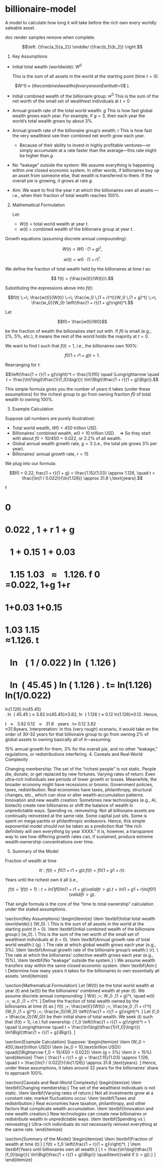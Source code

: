 # billionaire-model

A model to calculate how long it will take before the rich own every worldly saleable asset.


doc render samples remove when complete.
```math
\left. {\frac{a_1}{a_2}} \middle/ {\frac{b_1}{b_2}} \right.
```

1. Key Assumptions

- Initial total wealth (worldwide): $W^0$
​	
 
  This is the sum of all assets in the world at the starting point (time $t=0$).
   
  &nbsp;&nbsp;$W^0 ≈ $(the combined wealth of everyone on Earth at $t=0$ ).
  
- Initial combined wealth of the billionaire group: $w^0$
    This is the sum of the net worth of the small set of wealthiest individuals at $t=0$

- Annual growth rate of the total world wealth: $g$
    This is how fast global wealth grows each year. For example, if $g = 3%$, then each year the world’s total wealth grows by about 3%.

- Annual growth rate of the billionaire group’s wealth: $r$
    This is how fast the very wealthiest see their combined net worth grow each year.
    - Because of their ability to invest in highly profitable ventures—or simply accumulate at a rate faster than the average—this rate might be higher than $g$.
    
- No “leakage” outside the system:
  We assume everything is happening within one closed economic system. In other words, if billionaires buy up an asset from someone else, that wealth is transferred to them. If the overall pie is growing, it grows at rate $g$.

- Aim:
  We want to find the year $t$ at which the billionaires own all assets — i.e., when their fraction of total wealth reaches 100%.
  
2. Mathematical Formulation

    Let:

    - $W(t)$ = total world wealth at year $t$.
    - $w(t)$ = combined wealth of the billionaire group at year $t$.

Growth equations (assuming discrete annual compounding):
```math
  W(t) = W0 ⋅ (1 + g)^t,
```

```math
  w(t) = w0 ⋅ (1 + r)^t.
```
 
We define the fraction of total wealth held by the billionaires at time $t$ as:

```math
  f(t)  = {\frac{w(t)}{W(t)}}.
```

Substituting the expressions above into $f(t)$:

```math
f(t) \;=\; \frac{w(t)}{W(t)}
       \;=\;
       \frac{w_0 \,(1 + r)^t}{W_0 \,(1 + g)^t}
       \;=\;
       \frac{w_0}{W_0}
       \left(\frac{1 + r}{1 + g}\right)^t.
```

Let

```math
f0 = \frac{w0}{W0}
```

be the fraction of wealth the billionaires start out with. If $f0$ is small (e.g., 2%, 5%, etc.), it means the rest of the world holds the majority at $t = 0.$


We want to find $t$ such that $f(t) = 1$, i.e., the billionaires own 100%:

```math
f0 (1+r 1+g)t = 1.
```


Rearranging for $t$:
```math
\left(\frac{1 + r}{1 + g}\right)^t
= \frac{1}{f0}
\quad \Longrightarrow \quad
t
= \frac{\ln\!\bigl(\tfrac{1}{f_0}\bigr)}{
   \ln\!\Bigl(\tfrac{1 + r}{1 + g}\Bigr)}.
```

This simple formula gives you the number of years it takes (under these assumptions) for the richest group to go from owning fraction $f0$  of total wealth to owning 100%.

3. Example Calculation

Suppose (all numbers are purely illustrative):

- Total world wealth, $W0 = 450$ trillion USD.
- Billionaires’ combined wealth, $w0 = 10$ trillion USD.
  &nbsp;&nbsp; ⇒ So they start with about $f0 = 10/450 = 0.022$, or 2.2% of all wealth.
- Global annual wealth growth rate, $g = 3%$ (i.e., the total pie grows 3% per year).
- Billionaires’ annual growth rate, $r = 15%$
  
We plug into our formula:

```math
f0 = 0.22, 
frac{1 + r}{1 + g} = \frac{1.15}{1.03} \approx 1.126,

\quad
t = \frac{\ln(1 / 0.022)}{\ln(1.126)}

\approx 31.8 \;\text{years}.
```
f


0
=
0.022
,
1
+
r
1
+
g
  
=
  
1
+
0.15
1
+
0.03
  
=
  
1.15
1.03
  
≈
  
1.126.
f 
0
​	
 =0.022, 
1+g
1+r
​	
 = 
1+0.03
1+0.15
​	
 = 
1.03
1.15
​	
 ≈1.126.
t
  
=
  
ln
⁡
 ⁣
(
1
/
0.022
)
ln
⁡
(
1.126
)
  
=
  
ln
⁡
(
45.45
)
ln
⁡
(
1.126
)
.
t= 
ln(1.126)
ln(1/0.022)
​	
 = 
ln(1.126)
ln(45.45)
​	
 .
ln
⁡
(
45.45
)
≈
3.82
ln(45.45)≈3.82,
ln
⁡
(
1.126
)
≈
0.12
ln(1.126)≈0.12.
Hence,

t
  
≈
  
3.82
0.12
  
≈
  
31.8
  
years
.
t≈ 
0.12
3.82
​	
 ≈31.8years.
Interpretation: In this (very rough) scenario, it would take on the order of 30–32 years for that billionaire group to go from owning 2% of global assets to owning basically all of it—assuming:

15% annual growth for them,
3% for the overall pie, and
no other “leakage,” regulations, or redistributions interfering.
4. Caveats and Real‐World Complexity

Changing membership: The set of the “richest people” is not static. People die, donate, or get replaced by new fortunes.
Varying rates of return: Even ultra‐rich individuals see periods of lower growth or losses. Meanwhile, the broader economy might have recessions or booms.
Government policies, taxes, redistribution: Real economies have taxes, philanthropy, structural changes, etc., which can slow or alter wealth‐accumulation patterns.
Innovation and new wealth creation: Sometimes new technologies (e.g., AI, biotech) create new billionaires or shift the balance of wealth in unpredictable ways.
Spending vs. reinvesting: Not all billionaire assets are continually reinvested at the same rate. Some capital just sits. Some is spent on mega‐yachts or philanthropic endeavors.
Hence, this simple exponential model should not be taken as a prediction that “the rich definitely will own everything by year XXXX.” It is, however, a transparent way to see how differing growth rates can, if sustained, produce extreme wealth‐ownership concentrations over time.

5. Summary of the Model

Fraction of wealth at time 
```math
t
t:
f
(
t
)
=
f
0
 
(
1
+
r
1
+
g
)
 
t
.
f(t)=f 
0
​	
 ( 
1+g
1+r
​	
 ) 
t
 .
```


Years until the richest own it all (i.e., 
```math
f
(
t
)
=
1
f(t)=1):
t
=
ln
⁡
 ⁣
(
1
f
0
)
ln
⁡
 ⁣
(
1
+
r
1
+
g
)
(valid if 
r
>
g
).
t= 
ln( 
1+g
1+r
​	
 )
ln( 
f 
0
​	
 
1
​	
 )
​	
 (valid if r>g).
```
That single formula is the core of the “time to total ownership” calculation under the stated assumptions.


\section{Key Assumptions}
\begin{itemize}
  \item \textbf{Initial total wealth (worldwide):} \(W_0\). \\
    This is the sum of all assets in the world at the starting point \(t = 0\).
  \item \textbf{Initial combined wealth of the billionaire group:} \(w_0\). \\
    This is the sum of the net worth of the small set of wealthiest individuals at \(t = 0\).
  \item \textbf{Annual growth rate of total world wealth:} \(g\). \\
    The rate at which global wealth grows each year (e.g., 3\%).
  \item \textbf{Annual growth rate of the billionaire group’s wealth:} \(r\). \\
    The rate at which the billionaires’ collective wealth grows each year (e.g., 15\%).
  \item \textbf{No “leakage” outside the system.} \\
    We assume wealth transfers stay within the same closed economic system.
  \item \textbf{Aim:} \\
    Determine how many years it takes for the billionaires to own essentially all assets.
\end{itemize}

\section{Mathematical Formulation}
Let \(W(t)\) be the total world wealth at year \(t\) and \(w(t)\) be the billionaires' combined wealth at year \(t\). We assume discrete annual compounding:
\[
W(t) \;=\; W_0 \,(1 + g)^t,
\quad
w(t) \;=\; w_0 \,(1 + r)^t.
\]
Define the fraction of total wealth owned by the billionaires at time \(t\) as
\[
f(t) \;=\; \frac{w(t)}{W(t)}
       \;=\;
       \frac{w_0 \,(1 + r)^t}{W_0 \,(1 + g)^t}
       \;=\;
       \frac{w_0}{W_0}
       \left(\frac{1 + r}{1 + g}\right)^t.
\]
Let \(f_0 = \tfrac{w_0}{W_0}\) be their initial share of total wealth. We seek \(t\) such that \(f(t) = 1\), i.e.\ full ownership:
\[
f_0 \left(\frac{1 + r}{1 + g}\right)^t
= 1
\quad \Longrightarrow \quad
t
= \frac{\ln\!\bigl(\tfrac{1}{f_0}\bigr)}{
   \ln\!\Bigl(\tfrac{1 + r}{1 + g}\Bigr)}.
\]

\section{Example Calculation}
Suppose:
\begin{itemize}
  \item \(W_0 = 450\,\text{trillion USD}\)
  \item \(w_0 = 10\,\text{trillion USD}\) \quad(\(\Rightarrow f_0 = 10/450 = 0.022\))
  \item \(g = 3\%\)
  \item \(r = 15\%\)
\end{itemize}
Then
\[
\frac{1 + r}{1 + g} = \frac{1.15}{1.03} \approx 1.126,
\quad
t
= \frac{\ln(1 / 0.022)}{\ln(1.126)}
\approx 31.8 \;\text{years}.
\]
Hence, under these assumptions, it takes around 32 years for the billionaires’ share to approach 100\%.

\section{Caveats and Real-World Complexity}
\begin{itemize}
  \item \textbf{Changing membership:} The set of the wealthiest individuals is not static.
  \item \textbf{Varying rates of return:} Not all investments grow at a constant rate; market fluctuations occur.
  \item \textbf{Taxes and redistribution:} Real economies have taxation, philanthropy, and other factors that complicate wealth accumulation.
  \item \textbf{Innovation and new wealth creation:} New technologies can create new billionaires or redistribute wealth in unpredictable ways.
  \item \textbf{Spending vs.\ reinvesting:} Ultra-rich individuals do not necessarily reinvest everything at the same rate.
\end{itemize}

\section{Summary of the Model}
\begin{itemize}
  \item \textbf{Fraction of wealth at time \(t\):}
    \[
      f(t)
      =
      f_0 \left(\frac{1 + r}{1 + g}\right)^t.
    \]
  \item \textbf{Years until billionaires own all wealth:}
    \[
      t
      =
      \frac{\ln\!\bigl(\tfrac{1}{f_0}\bigr)}{
      \ln\!\Bigl(\frac{1 + r}{1 + g}\Bigr)}
      \quad\text{(valid if \(r > g\)).}
    \]
\end{itemize}
